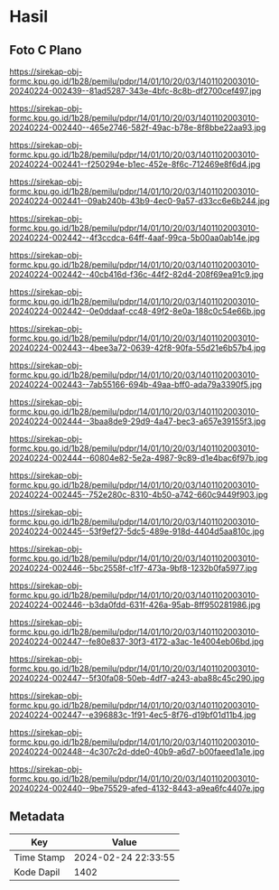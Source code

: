 # Hasil

## Foto C Plano

https://sirekap-obj-formc.kpu.go.id/1b28/pemilu/pdpr/14/01/10/20/03/1401102003010-20240224-002439--81ad5287-343e-4bfc-8c8b-df2700cef497.jpg

https://sirekap-obj-formc.kpu.go.id/1b28/pemilu/pdpr/14/01/10/20/03/1401102003010-20240224-002440--465e2746-582f-49ac-b78e-8f8bbe22aa93.jpg

https://sirekap-obj-formc.kpu.go.id/1b28/pemilu/pdpr/14/01/10/20/03/1401102003010-20240224-002441--f250294e-b1ec-452e-8f6c-712469e8f6d4.jpg

https://sirekap-obj-formc.kpu.go.id/1b28/pemilu/pdpr/14/01/10/20/03/1401102003010-20240224-002441--09ab240b-43b9-4ec0-9a57-d33cc6e6b244.jpg

https://sirekap-obj-formc.kpu.go.id/1b28/pemilu/pdpr/14/01/10/20/03/1401102003010-20240224-002442--4f3ccdca-64ff-4aaf-99ca-5b00aa0ab14e.jpg

https://sirekap-obj-formc.kpu.go.id/1b28/pemilu/pdpr/14/01/10/20/03/1401102003010-20240224-002442--40cb416d-f36c-44f2-82d4-208f69ea91c9.jpg

https://sirekap-obj-formc.kpu.go.id/1b28/pemilu/pdpr/14/01/10/20/03/1401102003010-20240224-002442--0e0ddaaf-cc48-49f2-8e0a-188c0c54e66b.jpg

https://sirekap-obj-formc.kpu.go.id/1b28/pemilu/pdpr/14/01/10/20/03/1401102003010-20240224-002443--4bee3a72-0639-42f8-90fa-55d21e6b57b4.jpg

https://sirekap-obj-formc.kpu.go.id/1b28/pemilu/pdpr/14/01/10/20/03/1401102003010-20240224-002443--7ab55166-694b-49aa-bff0-ada79a3390f5.jpg

https://sirekap-obj-formc.kpu.go.id/1b28/pemilu/pdpr/14/01/10/20/03/1401102003010-20240224-002444--3baa8de9-29d9-4a47-bec3-a657e39155f3.jpg

https://sirekap-obj-formc.kpu.go.id/1b28/pemilu/pdpr/14/01/10/20/03/1401102003010-20240224-002444--60804e82-5e2a-4987-9c89-d1e4bac6f97b.jpg

https://sirekap-obj-formc.kpu.go.id/1b28/pemilu/pdpr/14/01/10/20/03/1401102003010-20240224-002445--752e280c-8310-4b50-a742-660c9449f903.jpg

https://sirekap-obj-formc.kpu.go.id/1b28/pemilu/pdpr/14/01/10/20/03/1401102003010-20240224-002445--53f9ef27-5dc5-489e-918d-4404d5aa810c.jpg

https://sirekap-obj-formc.kpu.go.id/1b28/pemilu/pdpr/14/01/10/20/03/1401102003010-20240224-002446--5bc2558f-c1f7-473a-9bf8-1232b0fa5977.jpg

https://sirekap-obj-formc.kpu.go.id/1b28/pemilu/pdpr/14/01/10/20/03/1401102003010-20240224-002446--b3da0fdd-631f-426a-95ab-8ff950281986.jpg

https://sirekap-obj-formc.kpu.go.id/1b28/pemilu/pdpr/14/01/10/20/03/1401102003010-20240224-002447--fe80e837-30f3-4172-a3ac-1e4004eb06bd.jpg

https://sirekap-obj-formc.kpu.go.id/1b28/pemilu/pdpr/14/01/10/20/03/1401102003010-20240224-002447--5f30fa08-50eb-4df7-a243-aba88c45c290.jpg

https://sirekap-obj-formc.kpu.go.id/1b28/pemilu/pdpr/14/01/10/20/03/1401102003010-20240224-002447--e396883c-1f91-4ec5-8f76-d19bf01d11b4.jpg

https://sirekap-obj-formc.kpu.go.id/1b28/pemilu/pdpr/14/01/10/20/03/1401102003010-20240224-002448--4c307c2d-dde0-40b9-a6d7-b00faeed1a1e.jpg

https://sirekap-obj-formc.kpu.go.id/1b28/pemilu/pdpr/14/01/10/20/03/1401102003010-20240224-002440--9be75529-afed-4132-8443-a9ea6fc4407e.jpg


## Metadata

| Key        | Value               |
| ---------- | ------------------- |
| Time Stamp | 2024-02-24 22:33:55 |
| Kode Dapil | 1402                |



